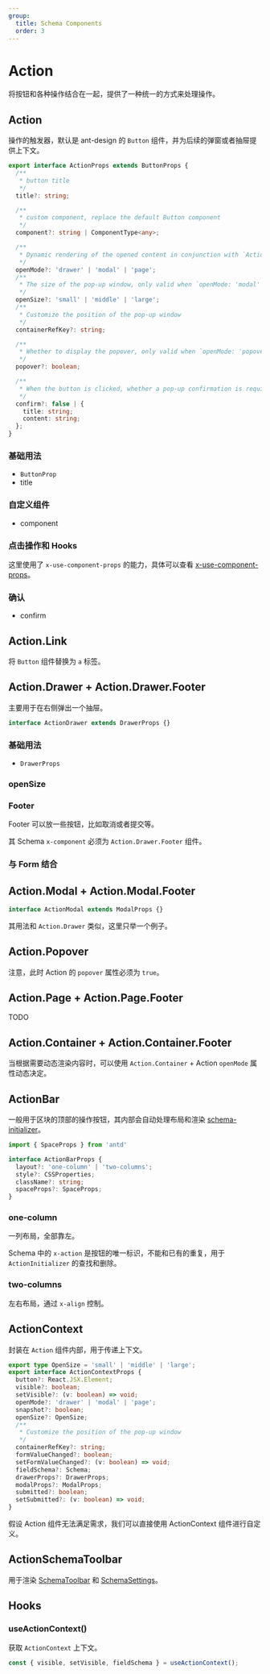 ```yaml
---
group:
  title: Schema Components
  order: 3
---
```


# Action

将按钮和各种操作结合在一起，提供了一种统一的方式来处理操作。

## Action

操作的触发器，默认是 ant-design 的 `Button` 组件，并为后续的弹窗或者抽屉提供上下文。

```ts
export interface ActionProps extends ButtonProps {
  /**
   * button title
   */
  title?: string;

  /**
   * custom component, replace the default Button component
   */
  component?: string | ComponentType<any>;

  /**
   * Dynamic rendering of the opened content in conjunction with `Action.Container`.
   */
  openMode?: 'drawer' | 'modal' | 'page';
  /**
   * The size of the pop-up window, only valid when `openMode: 'modal'`
   */
  openSize?: 'small' | 'middle' | 'large';
  /**
   * Customize the position of the pop-up window
   */
  containerRefKey?: string;

  /**
   * Whether to display the popover, only valid when `openMode: 'popover'`
   */
  popover?: boolean;

  /**
   * When the button is clicked, whether a pop-up confirmation is required
   */
  confirm?: false | {
    title: string;
    content: string;
  };
}
```

### 基础用法

- `ButtonProp`
- title

<code src="./demos/new-demos/basic.tsx"></code>

### 自定义组件

- component

<code src="./demos/new-demos/custom-component.tsx"></code>

### 点击操作和 Hooks

这里使用了 `x-use-component-props` 的能力，具体可以查看 [x-use-component-props](https://docs.nocobase.com/development/client/ui-schema/what-is-ui-schema#x-component-props-%E5%92%8C-x-use-component-props)。

<code src="./demos/new-demos/onClick.tsx"></code>

### 确认

- confirm

<code src="./demos/new-demos/confirm.tsx"></code>

## Action.Link

将 `Button` 组件替换为 `a` 标签。

<code src="./demos/new-demos/action-link.tsx"></code>

## Action.Drawer + Action.Drawer.Footer

主要用于在右侧弹出一个抽屉。

```ts
interface ActionDrawer extends DrawerProps {}
```

### 基础用法

- `DrawerProps`

<code src="./demos/new-demos/drawer-basic.tsx"></code>

### openSize

<code src="./demos/new-demos/drawer-openSize.tsx"></code>

### Footer

Footer 可以放一些按钮，比如取消或者提交等。

其 Schema `x-component` 必须为 `Action.Drawer.Footer` 组件。

<code src="./demos/new-demos/drawer-footer.tsx"></code>

### 与 Form 结合

<code src="./demos/new-demos/drawer-with-form.tsx"></code>

## Action.Modal + Action.Modal.Footer

```ts
interface ActionModal extends ModalProps {}
```

其用法和 `Action.Drawer` 类似，这里只举一个例子。

<code src="./demos/new-demos/action-modal.tsx"></code>

## Action.Popover

注意，此时 Action 的 `popover` 属性必须为 `true`。

<code src="./demos/new-demos/action-popover.tsx"></code>

## Action.Page + Action.Page.Footer

TODO

## Action.Container + Action.Container.Footer

当根据需要动态渲染内容时，可以使用 `Action.Container` + Action `openMode` 属性动态决定。

<code src="./demos/new-demos/action-container.tsx"></code>

## ActionBar

一般用于区块的顶部的操作按钮，其内部会自动处理布局和渲染 [schema-initializer](/core/ui-schema/schema-initializer)。

```ts
import { SpaceProps } from 'antd'

interface ActionBarProps {
  layout?: 'one-column' | 'two-columns';
  style?: CSSProperties;
  className?: string;
  spaceProps?: SpaceProps;
}
```

### one-column

一列布局，全部靠左。

Schema 中的 `x-action` 是按钮的唯一标识，不能和已有的重复，用于 `ActionInitializer` 的查找和删除。

<code src="./demos/new-demos/actionbar-one-column.tsx"></code>

### two-columns

左右布局，通过 `x-align` 控制。

<code src="./demos/new-demos/actionbar-two-columns.tsx"></code>

## ActionContext

封装在 `Action` 组件内部，用于传递上下文。

```ts
export type OpenSize = 'small' | 'middle' | 'large';
export interface ActionContextProps {
  button?: React.JSX.Element;
  visible?: boolean;
  setVisible?: (v: boolean) => void;
  openMode?: 'drawer' | 'modal' | 'page';
  snapshot?: boolean;
  openSize?: OpenSize;
  /**
   * Customize the position of the pop-up window
   */
  containerRefKey?: string;
  formValueChanged?: boolean;
  setFormValueChanged?: (v: boolean) => void;
  fieldSchema?: Schema;
  drawerProps?: DrawerProps;
  modalProps?: ModalProps;
  submitted?: boolean;
  setSubmitted?: (v: boolean) => void;
}
```

假设 Action 组件无法满足需求，我们可以直接使用 ActionContext 组件进行自定义。

<code src="./demos/new-demos/action-context.tsx"></code>

## ActionSchemaToolbar

用于渲染  [SchemaToolbar](/core/ui-schema/schema-toolbar) 和 [SchemaSettings](/core/ui-schema/schema-settings)。

<code src="./demos/new-demos/schema-toolbar.tsx"></code>

## Hooks

### useActionContext()

获取 `ActionContext` 上下文。

```ts
const { visible, setVisible, fieldSchema } = useActionContext();
```
